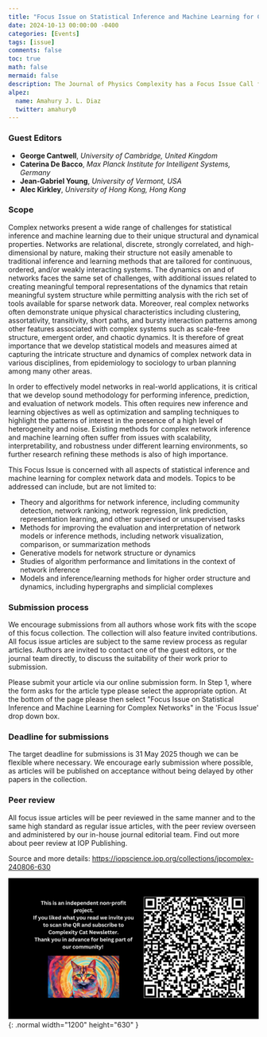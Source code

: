 ```yaml
---
title: "Focus Issue on Statistical Inference and Machine Learning for Complex Networks"
date: 2024-10-13 00:00:00 -0400
categories: [Events]
tags: [issue]
comments: false
toc: true
math: false
mermaid: false
description: The Journal of Physics Complexity has a Focus Issue Call for Papers on Statistical Inference and Machine Learning for Complex Networks. The Deadline is 31 May 2025.
alpez:
  name: Amahury J. L. Diaz
  twitter: amahury0
---
```

### Guest Editors
- **George Cantwell**, *University of Cambridge, United Kingdom*
- **Caterina De Bacco**, *Max Planck Institute for Intelligent Systems, Germany*
- **Jean-Gabriel Young**, *University of Vermont, USA*
- **Alec Kirkley**, *University of Hong Kong, Hong Kong*

### Scope
Complex networks present a wide range of challenges for statistical inference and machine learning due to their unique structural and dynamical properties. Networks are relational, discrete, strongly correlated, and high-dimensional by nature, making their structure not easily amenable to traditional inference and learning methods that are tailored for continuous, ordered, and/or weakly interacting systems. The dynamics on and of networks faces the same set of challenges, with additional issues related to creating meaningful temporal representations of the dynamics that retain meaningful system structure while permitting analysis with the rich set of tools available for sparse network data. Moreover, real complex networks often demonstrate unique physical characteristics including clustering, assortativity, transitivity, short paths, and bursty interaction patterns among other features associated with complex systems such as scale-free structure, emergent order, and chaotic dynamics. It is therefore of great importance that we develop statistical models and measures aimed at capturing the intricate structure and dynamics of complex network data in various disciplines, from epidemiology to sociology to urban planning among many other areas.

In order to effectively model networks in real-world applications, it is critical that we develop sound methodology for performing inference, prediction, and evaluation of network models. This often requires new inference and learning objectives as well as optimization and sampling techniques to highlight the patterns of interest in the presence of a high level of heterogeneity and noise. Existing methods for complex network inference and machine learning often suffer from issues with scalability, interpretability, and robustness under different learning environments, so further research refining these methods is also of high importance.

This Focus Issue is concerned with all aspects of statistical inference and machine learning for complex network data and models. Topics to be addressed can include, but are not limited to:
- Theory and algorithms for network inference, including community detection, network ranking, network regression, link prediction, representation learning, and other supervised or unsupervised tasks
- Methods for improving the evaluation and interpretation of network models or inference methods, including network visualization, comparison, or summarization methods
- Generative models for network structure or dynamics
- Studies of algorithm performance and limitations in the context of network inference
- Models and inference/learning methods for higher order structure and dynamics, including hypergraphs and simplicial complexes

### Submission process
We encourage submissions from all authors whose work fits with the scope of this focus collection. The collection will also feature invited contributions. All focus issue articles are subject to the same review process as regular articles. Authors are invited to contact one of the guest editors, or the journal team directly, to discuss the suitability of their work prior to submission.

Please submit your article via our online submission form. In Step 1, where the form asks for the article type please select the appropriate option. At the bottom of the page please then select "Focus Issue on Statistical Inference and Machine Learning for Complex Networks" in the 'Focus Issue' drop down box.

### Deadline for submissions
The target deadline for submissions is 31 May 2025 though we can be flexible where necessary. We encourage early submission where possible, as articles will be published on acceptance without being delayed by other papers in the collection.

### Peer review
All focus issue articles will be peer reviewed in the same manner and to the same high standard as regular issue articles, with the peer review overseen and administered by our in-house journal editorial team. Find out more about peer review at IOP Publishing.

Source and more details: https://iopscience.iop.org/collections/jpcomplex-240806-630

![Desktop View](/assets/img/fix/complexity-cat-newsletter.png){: .normal width="1200" height="630" }
